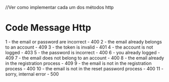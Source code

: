 //Ver como implementar cada um dos métodos http

# Code Message Http
1 - the email or password are incorrect - 400
2 - the email already belongs to an account - 409
3 - the token is invalid - 401
4 - the account is not logged - 403
5 - the password is incorrect - 400
6 - you already logged - 409
7 - the email does not belong to an account - 400
8 - the email already in the registration process - 409
9 - the email is not in the registration process - 400
10 - the email is not in the reset password process - 400
11 - sorry, internal error - 500
